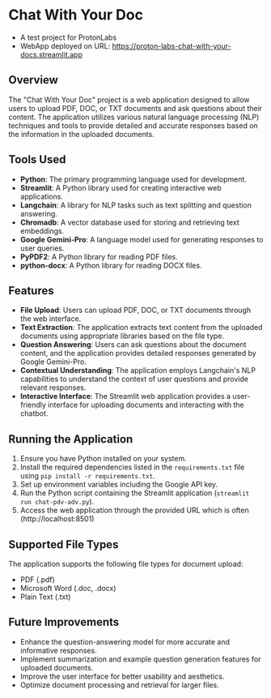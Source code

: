 # Chat With Your Doc
- A test project for ProtonLabs
- WebApp deployed on URL: https://proton-labs-chat-with-your-docs.streamlit.app

## Overview
The "Chat With Your Doc" project is a web application designed to allow users to upload PDF, DOC, or TXT documents and ask questions about their content. The application utilizes various natural language processing (NLP) techniques and tools to provide detailed and accurate responses based on the information in the uploaded documents.

## Tools Used
- **Python**: The primary programming language used for development.
- **Streamlit**: A Python library used for creating interactive web applications.
- **Langchain**: A library for NLP tasks such as text splitting and question answering.
- **Chromadb**: A vector database used for storing and retrieving text embeddings.
- **Google Gemini-Pro**: A language model used for generating responses to user queries.
- **PyPDF2**: A Python library for reading PDF files.
- **python-docx**: A Python library for reading DOCX files.

## Features
- **File Upload**: Users can upload PDF, DOC, or TXT documents through the web interface.
- **Text Extraction**: The application extracts text content from the uploaded documents using appropriate libraries based on the file type.
- **Question Answering**: Users can ask questions about the document content, and the application provides detailed responses generated by Google Gemini-Pro.
- **Contextual Understanding**: The application employs Langchain's NLP capabilities to understand the context of user questions and provide relevant responses.
- **Interactive Interface**: The Streamlit web application provides a user-friendly interface for uploading documents and interacting with the chatbot.

## Running the Application
1. Ensure you have Python installed on your system.
2. Install the required dependencies listed in the `requirements.txt` file using `pip install -r requirements.txt`.
3. Set up environment variables including the Google API key.
4. Run the Python script containing the Streamlit application (`streamlit run chat-pdv-adv.py`).
5. Access the web application through the provided URL which is often (http://localhost:8501)

## Supported File Types
The application supports the following file types for document upload:
- PDF (.pdf)
- Microsoft Word (.doc, .docx)
- Plain Text (.txt)

## Future Improvements
- Enhance the question-answering model for more accurate and informative responses.
- Implement summarization and example question generation features for uploaded documents.
- Improve the user interface for better usability and aesthetics.
- Optimize document processing and retrieval for larger files.
